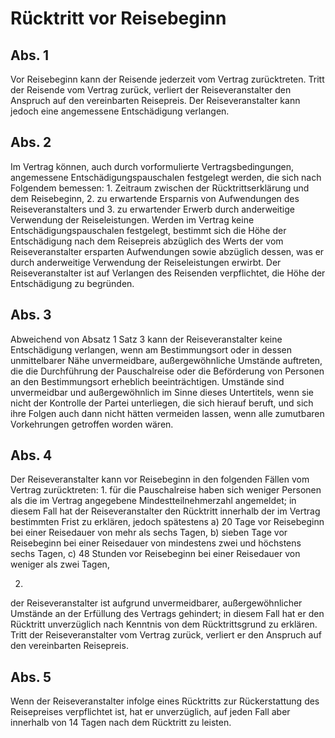 # Rücktritt vor Reisebeginn



## Abs. 1

 Vor Reisebeginn kann der Reisende jederzeit vom Vertrag zurücktreten. Tritt der Reisende vom Vertrag zurück, verliert der Reiseveranstalter den Anspruch auf den vereinbarten Reisepreis. Der Reiseveranstalter kann jedoch eine angemessene Entschädigung verlangen.

## Abs. 2

 Im Vertrag können, auch durch vorformulierte Vertragsbedingungen, angemessene Entschädigungspauschalen festgelegt werden, die sich nach Folgendem bemessen:  1.
 Zeitraum zwischen der Rücktrittserklärung und dem Reisebeginn,
 2.
 zu erwartende Ersparnis von Aufwendungen des Reiseveranstalters und
 3.
 zu erwartender Erwerb durch anderweitige Verwendung der Reiseleistungen.
Werden im Vertrag keine Entschädigungspauschalen festgelegt, bestimmt sich die Höhe der Entschädigung nach dem Reisepreis abzüglich des Werts der vom Reiseveranstalter ersparten Aufwendungen sowie abzüglich dessen, was er durch anderweitige Verwendung der Reiseleistungen erwirbt. Der Reiseveranstalter ist auf Verlangen des Reisenden verpflichtet, die Höhe der Entschädigung zu begründen.

## Abs. 3

 Abweichend von Absatz 1 Satz 3 kann der Reiseveranstalter keine Entschädigung verlangen, wenn am Bestimmungsort oder in dessen unmittelbarer Nähe unvermeidbare, außergewöhnliche Umstände auftreten, die die Durchführung der Pauschalreise oder die Beförderung von Personen an den Bestimmungsort erheblich beeinträchtigen. Umstände sind unvermeidbar und außergewöhnlich im Sinne dieses Untertitels, wenn sie nicht der Kontrolle der Partei unterliegen, die sich hierauf beruft, und sich ihre Folgen auch dann nicht hätten vermeiden lassen, wenn alle zumutbaren Vorkehrungen getroffen worden wären.

## Abs. 4

 Der Reiseveranstalter kann vor Reisebeginn in den folgenden Fällen vom Vertrag zurücktreten:  1.
 für die Pauschalreise haben sich weniger Personen als die im Vertrag angegebene Mindestteilnehmerzahl angemeldet; in diesem Fall hat der Reiseveranstalter den Rücktritt innerhalb der im Vertrag bestimmten Frist zu erklären, jedoch spätestens  a)
 20 Tage vor Reisebeginn bei einer Reisedauer von mehr als sechs Tagen,
 b)
 sieben Tage vor Reisebeginn bei einer Reisedauer von mindestens zwei und höchstens sechs Tagen,
 c)
 48 Stunden vor Reisebeginn bei einer Reisedauer von weniger als zwei Tagen,

 2.
 der Reiseveranstalter ist aufgrund unvermeidbarer, außergewöhnlicher Umstände an der Erfüllung des Vertrags gehindert; in diesem Fall hat er den Rücktritt unverzüglich nach Kenntnis von dem Rücktrittsgrund zu erklären.
Tritt der Reiseveranstalter vom Vertrag zurück, verliert er den Anspruch auf den vereinbarten Reisepreis.

## Abs. 5

 Wenn der Reiseveranstalter infolge eines Rücktritts zur Rückerstattung des Reisepreises verpflichtet ist, hat er unverzüglich, auf jeden Fall aber innerhalb von 14 Tagen nach dem Rücktritt zu leisten. 

